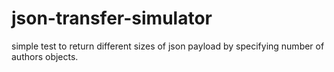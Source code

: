 # json-transfer-simulator

simple test to return different sizes of json  payload by specifying number of authors objects.
